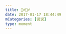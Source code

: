 ```yaml
---
title: 👯‍♂️👯‍♂️
date: 2017-01-17 18:44:49
mCategories: [说说]
type: moment
---
```


<div id="pics-20170117184449"></div>

<script src="/lib/moment/pics.js"></script>
<script>
var data = [
    {"link": "2017-01-17_000003.jpeg", "type": "shuoshuo"},
    {"link": "2017-01-17_000005.jpeg", "type": "shuoshuo"},
    {"link": "2017-01-17_000006.jpeg", "type": "shuoshuo"},
    {"link": "2017-01-17_000007.jpeg", "type": "shuoshuo"},
    {"link": "2017-01-17_000008.jpeg", "type": "shuoshuo"},
    {"link": "2017-01-17_000009.jpeg", "type": "shuoshuo"}
];
picsRender(data, "pics-20170117184449");
</script>
